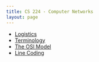 ```yaml
---
title: CS 224 - Computer Networks
layout: page
---
```


- [Logistics](./logistics)
- [Terminology](./terminology)
- [The OSI Model](./osi_model)
- [Line Coding](./latex/main.pdf)